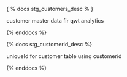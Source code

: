 { % docs stg_customers_desc % }

customer master data fir qwt analytics

{% enddocs %}

{% docs stg_customerid_desc %}

uniqueId for customer table using customerid

{% enddocs %}
